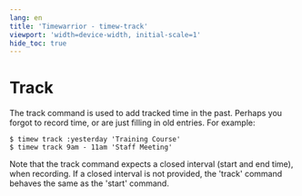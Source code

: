 ```yaml
---
lang: en
title: 'Timewarrior - timew-track'
viewport: 'width=device-width, initial-scale=1'
hide_toc: true
---
```


# Track

The track command is used to add tracked time in the past.
Perhaps you
forgot to record time, or are just filling in old entries.
For example:

```
$ timew track :yesterday 'Training Course'
$ timew track 9am - 11am 'Staff Meeting'
```

Note that the track command expects a closed interval (start and end
time), when recording.
If a closed interval is not provided, the
\'track\' command behaves the same as the \'start\' command.

